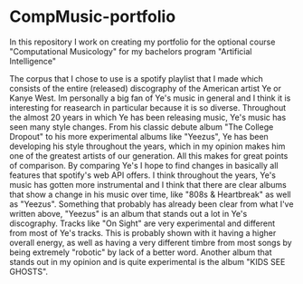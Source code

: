 # CompMusic-portfolio
In this repository I work on creating my portfolio for the optional course "Computational Musicology" for my bachelors program "Artificial Intelligence"

The corpus that I chose to use is a spotify playlist that I made which consists of the entire (released) discography of the American artist Ye or Kanye West. Im personally a big fan of Ye's music in general and I think it is interesting for reasearch in particular because it is so diverse. Throughout the almost 20 years in which Ye has been releasing music, Ye's music has seen many style changes. From his classic debute album "The College Dropout" to his more experimental albums like "Yeezus", Ye has been developing his style throughout the years, which in my opinion makes him one of the greatest artists of our generation. 
All this makes for great points of comparison. By comparing Ye's I hope to find changes in basically all features that spotify's web API offers. I think throughout the years, Ye's music has gotten more instrumental and I think that there are clear albums that show a change in his music over time, like "808s & Heartbreak" as well as "Yeezus".
Something that probably has already been clear from what I've written above, "Yeezus" is an album that stands out a lot in Ye's discography. Tracks like "On Sight" are very experimental and different from most of Ye's tracks. This is probably shown with it having a higher overall energy, as well as having a very different timbre from most songs by being extremely "robotic" by lack of a better word. Another album that stands out in my opinion and is quite experimental is the album "KIDS SEE GHOSTS".
